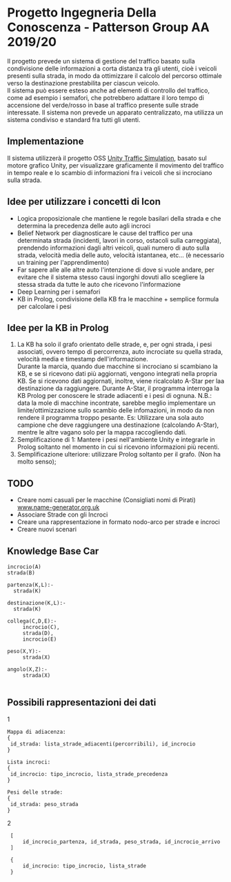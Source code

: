 # Progetto Ingegneria Della Conoscenza - Patterson Group AA 2019/20
Il progetto prevede un sistema di gestione del traffico basato sulla condivisione delle informazioni a corta distanza tra gli utenti, cioè i veicoli presenti sulla strada, in modo da ottimizzare il calcolo del percorso ottimale verso la destinazione prestabilita per ciascun veicolo.    
Il sistema può essere esteso anche ad elementi di controllo del traffico, come ad esempio i semafori, che potrebbero adattare il loro tempo di accensione del verde/rosso in base al traffico presente sulle strade interessate.
Il sistema non prevede un apparato centralizzato, ma utilizza un sistema condiviso e standard fra tutti gli utenti.

## Implementazione
Il sistema utilizzerà il progetto OSS [Unity Traffic Simulation](https://github.com/mchrbn/unity-traffic-simulation), basato sul motore grafico Unity, per visualizzare graficamente il movimento del traffico in tempo reale e lo scambio di informazioni fra i veicoli che si incrociano sulla strada.

## Idee per utilizzare i concetti di Icon
* Logica proposizionale che mantiene le regole basilari della strada e che determina la precedenza delle auto agli incroci
* Belief Network per diagnosticare le cause del traffico per una determinata strada (incidenti, lavori in corso, ostacoli sulla carreggiata), prendendo informazioni dagli altri veicoli, quali numero di auto sulla strada, velocità media delle auto, velocità istantanea, etc... (è necessario un training per l'apprendimento)
* Far sapere alle alle altre auto l'intenzione di dove si vuole andare, per evitare che il sistema stesso causi ingorghi dovuti allo scegliere la stessa strada da tutte le auto che ricevono l'informazione 
* Deep Learning per i semafori
* KB in Prolog, condivisione della KB fra le macchine + semplice formula per calcolare i pesi

## Idee per la KB in Prolog
1. La KB ha solo il grafo orientato delle strade, e, per ogni strada, i pesi associati, ovvero tempo di percorrenza, auto incrociate su quella strada, velocità media e timestamp dell'informazione.     
Durante la marcia, quando due macchine si incrociano si scambiano la KB, e se si ricevono dati più aggiornati, vengono integrati nella propria KB. Se si ricevono dati aggiornati, inoltre, viene ricalcolato A-Star per laa destinazione da raggiungere. Durante A-Star, il programma interroga la KB Prolog per conoscere le strade adiacenti e i pesi di ognuna. 
N.B.: data la mole di macchine incontrate, sarebbe meglio implementare un limite/ottimizzazione sullo scambio delle infomazioni, in modo da non rendere il programma troppo pesante.
Es: Utilizzare una sola auto campione che deve raggiungere una destinazione (calcolando A-Star), mentre le altre vagano solo per la mappa raccogliendo dati.
2. Semplificazione di 1: Mantere i pesi nell'ambiente Unity e integrarle in Prolog soltanto nel momento in cui si ricevono informazioni più recenti.
3. Semplificazione ulteriore: utilizzare Prolog soltanto per il grafo. (Non ha molto senso);

## TODO
* Creare nomi casuali per le macchine (Consigliati nomi di Pirati) www.name-generator.org.uk
* Associare Strade con gli Incroci
* Creare una rappresentazione in formato nodo-arco per strade e incroci
* Creare nuovi scenari

## Knowledge Base Car
```
incrocio(A)
strada(B)

partenza(K,L):-
  strada(K)
  
destinazione(K,L):-
  strada(K)

collega(C,D,E):-
	 incrocio(C),
	 strada(D),
	 incrocio(E)

peso(X,Y):-
	 strada(X)

angolo(X,Z):-
	 strada(X)
  
```

## Possibili rappresentazioni dei dati
1
```
Mappa di adiacenza:
{
 id_strada: lista_strade_adiacenti(percorribili), id_incrocio
}

Lista incroci:
{
 id_incrocio: tipo_incrocio, lista_strade_precedenza
}

Pesi delle strade:
{
 id_strada: peso_strada
}
```

2
```
 [
     id_incrocio_partenza, id_strada, peso_strada, id_incrocio_arrivo
 ]

 {
     id_incrocio: tipo_incrocio, lista_strade
 }
```

